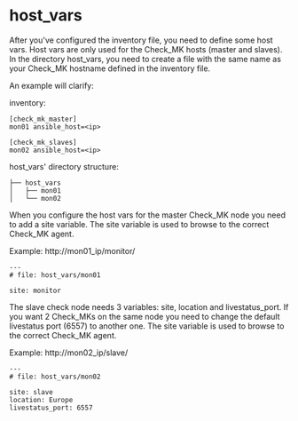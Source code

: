 # host_vars

After you've configured the inventory file, you need to define some host vars. Host vars are only used for the Check_MK hosts (master and slaves). In the directory host_vars, you need to create a file with the same name as your Check_MK hostname defined in the inventory file.

An example will clarify:

inventory:
```
[check_mk_master]
mon01 ansible_host=<ip>

[check_mk_slaves]
mon02 ansible_host=<ip>
```

host_vars' directory structure:
```
├── host_vars
│   ├── mon01
│   └── mon02
```

When you configure the host vars for the master Check_MK node you need to add a site variable. The site variable is used to browse to the correct Check_MK agent.

Example: http://mon01_ip/monitor/
```
---
# file: host_vars/mon01

site: monitor
```

The slave check node needs 3 variables: site, location and livestatus_port. If you want 2 Check_MKs on the same node you need to change the default livestatus port (6557) to another one. The site variable is used to browse to the correct Check_MK agent.

Example: http://mon02_ip/slave/
```
---
# file: host_vars/mon02

site: slave
location: Europe
livestatus_port: 6557
```